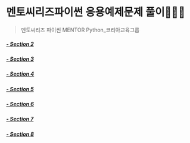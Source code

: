 # 멘토씨리즈파이썬 응용예제문제 풀이🧑🏻‍💻
> 멘토씨리즈 파이썬 MENTOR Python_코리아교육그룹
##### [- Section 2](Mentor_2.py)
##### [- Section 3](Mentor_3.py)
##### [- Section 4](Mentor_4.py)
##### [- Section 5](Mentor_5.py)
##### [- Section 6](Mentor_6.py)
##### [- Section 7](Mentor_7.py)
##### [- Section 8](Mentor_8.py)
